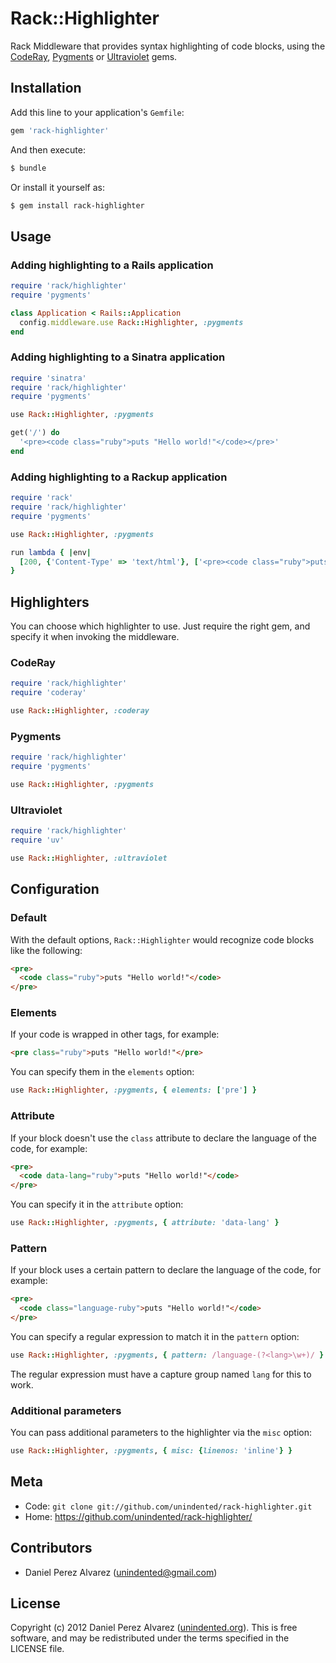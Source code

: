 # Rack::Highlighter

Rack Middleware that provides syntax highlighting of code blocks, using the [CodeRay](http://rubygems.org/gems/coderay), [Pygments](http://rubygems.org/gems/pygments.rb) or [Ultraviolet](http://rubygems.org/gems/ultraviolet) gems.


## Installation

Add this line to your application's `Gemfile`:

```ruby
gem 'rack-highlighter'
```

And then execute:

```sh
$ bundle
```

Or install it yourself as:

```sh
$ gem install rack-highlighter
```


## Usage

### Adding highlighting to a Rails application

```ruby
require 'rack/highlighter'
require 'pygments'

class Application < Rails::Application
  config.middleware.use Rack::Highlighter, :pygments
end
```

### Adding highlighting to a Sinatra application

```ruby
require 'sinatra'
require 'rack/highlighter'
require 'pygments'

use Rack::Highlighter, :pygments

get('/') do
  '<pre><code class="ruby">puts "Hello world!"</code></pre>'
end
```

### Adding highlighting to a Rackup application

```ruby
require 'rack'
require 'rack/highlighter'
require 'pygments'

use Rack::Highlighter, :pygments

run lambda { |env|
  [200, {'Content-Type' => 'text/html'}, ['<pre><code class="ruby">puts "Hello world!"</code></pre>']]
}
```


## Highlighters

You can choose which highlighter to use. Just require the right gem, and specify it when invoking the middleware.

### CodeRay

```ruby
require 'rack/highlighter'
require 'coderay'

use Rack::Highlighter, :coderay
```

### Pygments

```ruby
require 'rack/highlighter'
require 'pygments'

use Rack::Highlighter, :pygments
```

### Ultraviolet

```ruby
require 'rack/highlighter'
require 'uv'

use Rack::Highlighter, :ultraviolet
```


## Configuration

### Default

With the default options, `Rack::Highlighter` would recognize code blocks like the following:

```html
<pre>
  <code class="ruby">puts "Hello world!"</code>
</pre>
```

### Elements

If your code is wrapped in other tags, for example:

```html
<pre class="ruby">puts "Hello world!"</pre>
```

You can specify them in the `elements` option:

```ruby
use Rack::Highlighter, :pygments, { elements: ['pre'] }
```

### Attribute

If your block doesn't use the `class` attribute to declare the language of the code, for example:

```html
<pre>
  <code data-lang="ruby">puts "Hello world!"</code>
</pre>
```

You can specify it in the `attribute` option:

```ruby
use Rack::Highlighter, :pygments, { attribute: 'data-lang' }
```

### Pattern

If your block uses a certain pattern to declare the language of the code, for example:

```html
<pre>
  <code class="language-ruby">puts "Hello world!"</code>
</pre>
```

You can specify a regular expression to match it in the `pattern` option:

```ruby
use Rack::Highlighter, :pygments, { pattern: /language-(?<lang>\w+)/ }
```

The regular expression must have a capture group named `lang` for this to work.

### Additional parameters

You can pass additional parameters to the highlighter via the `misc` option:

```ruby
use Rack::Highlighter, :pygments, { misc: {linenos: 'inline'} }
```


## Meta

* Code: `git clone git://github.com/unindented/rack-highlighter.git`
* Home: <https://github.com/unindented/rack-highlighter/>


## Contributors

* Daniel Perez Alvarez ([unindented@gmail.com](mailto:unindented@gmail.com))


## License

Copyright (c) 2012 Daniel Perez Alvarez ([unindented.org](https://unindented.org/)). This is free software, and may be redistributed under the terms specified in the LICENSE file.
